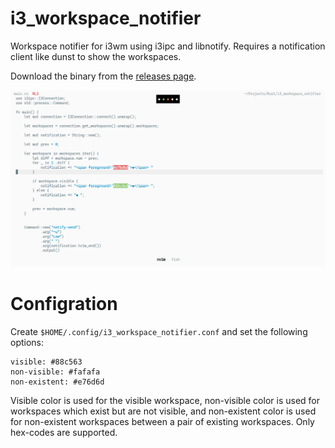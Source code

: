 # i3_workspace_notifier
Workspace notifier for i3wm using i3ipc and libnotify. Requires a notification client like dunst to show the workspaces.

Download the binary from the [releases page](https://github.com/rektrex/i3_workspace_notifier/releases).

![screenshot](./screenshot.png)

# Configration
Create `$HOME/.config/i3_workspace_notifier.conf` and set the following options:

  ```
  visible: #88c563
  non-visible: #fafafa
  non-existent: #e76d6d
  ```
  
Visible color is used for the visible workspace, non-visible color is used for workspaces which exist but are not visible, and non-existent color is used for non-existent workspaces between a pair of existing workspaces. Only hex-codes are supported.
